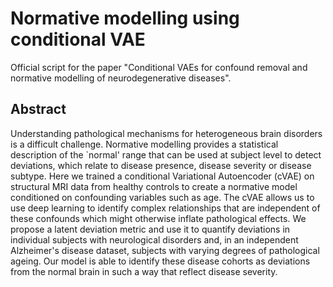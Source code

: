 # Normative modelling using conditional VAE

Official script for the paper "Conditional VAEs for confound removal and normative modelling of neurodegenerative diseases".

## Abstract 

Understanding pathological mechanisms for heterogeneous brain disorders is a difficult challenge. Normative modelling provides a statistical description of the `normal' range that can be used at subject level to detect deviations, which relate to disease presence, disease severity or disease subtype. Here we trained a conditional Variational Autoencoder (cVAE) on structural MRI data from healthy controls to create a normative model conditioned on confounding variables such as age. The cVAE allows us to use deep learning to identify complex relationships that are independent of these confounds which might otherwise inflate pathological effects. We propose a latent deviation metric and use it to quantify deviations in individual subjects with neurological disorders and, in an independent Alzheimer's disease dataset, subjects with varying degrees of pathological ageing. Our model is able to identify these disease cohorts as deviations from the normal brain in such a way that reflect disease severity. 
